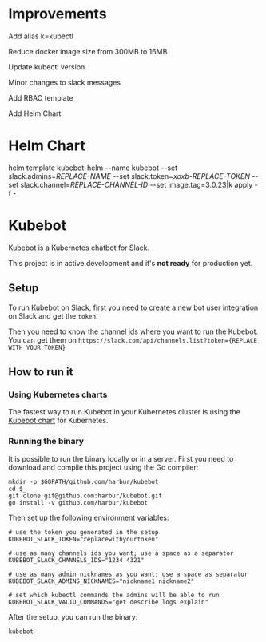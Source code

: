 # Improvements

Add alias k=kubectl

Reduce docker image size from 300MB to 16MB

Update kubectl version

Minor changes to slack messages

Add RBAC template

Add Helm Chart

# Helm Chart

helm template kubebot-helm --name kubebot --set slack.admins=_REPLACE-NAME_ --set slack.token=_xoxb-REPLACE-TOKEN_ --set slack.channel=_REPLACE-CHANNEL-ID_ --set image.tag=3.0.23|k apply -f - 
 
# Kubebot

Kubebot is a Kubernetes chatbot for Slack. 

This project is in active development and it's __not ready__ for production yet.

## Setup
To run Kubebot on Slack, first you need to [create a new bot](https://my.slack.com/services/new/bot) user integration on Slack and get the `token`.

Then you need to know the channel ids where you want to run the Kubebot. You can get them on `https://slack.com/api/channels.list?token={REPLACE WITH YOUR TOKEN}`

## How to run it

### Using Kubernetes charts

The fastest way to run Kubebot in your Kubernetes cluster is using the [Kubebot chart](https://github.com/harbur/kubebot-chart) for Kubernetes.


### Running the binary

It is possible to run the binary locally or in a server. First you need to download and compile this project using the Go compiler:

```
mkdir -p $GOPATH/github.com/harbur/kubebot
cd $_
git clone git@github.com:harbur/kubebot.git
go install -v github.com/harbur/kubebot
```


Then set up the following environment variables:

```
# use the token you generated in the setup
KUBEBOT_SLACK_TOKEN="replacewithyourtoken" 

# use as many channels ids you want; use a space as a separator
KUBEBOT_SLACK_CHANNELS_IDS="1234 4321" 

# use as many admin nicknames as you want; use a space as separator
KUBEBOT_SLACK_ADMINS_NICKNAMES="nickname1 nickname2" 

# set which kubectl commands the admins will be able to run
KUBEBOT_SLACK_VALID_COMMANDS="get describe logs explain"
```


After the setup, you can run the binary:

```
kubebot
```
